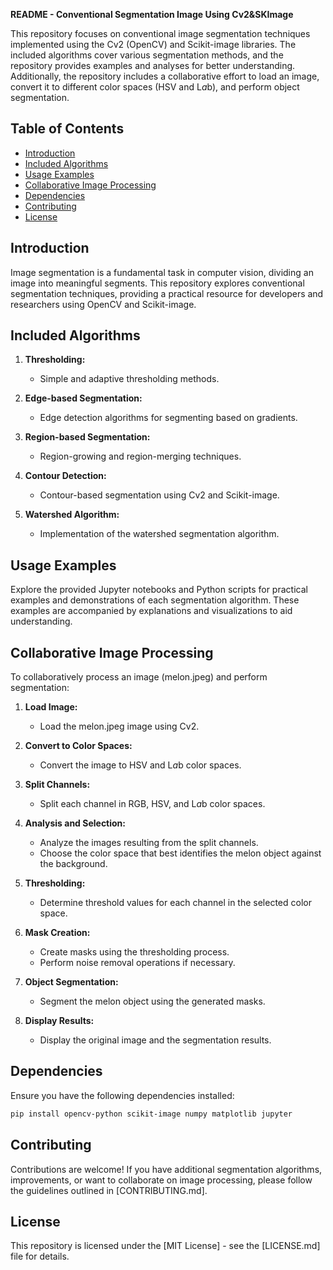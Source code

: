 **README - Conventional Segmentation Image Using Cv2&SKImage**

This repository focuses on conventional image segmentation techniques implemented using the Cv2 (OpenCV) and Scikit-image libraries. The included algorithms cover various segmentation methods, and the repository provides examples and analyses for better understanding. Additionally, the repository includes a collaborative effort to load an image, convert it to different color spaces (HSV and L*a*b), and perform object segmentation.

## Table of Contents

- [Introduction](#introduction)
- [Included Algorithms](#included-algorithms)
- [Usage Examples](#usage-examples)
- [Collaborative Image Processing](#collaborative-image-processing)
- [Dependencies](#dependencies)
- [Contributing](#contributing)
- [License](#license)

## Introduction

Image segmentation is a fundamental task in computer vision, dividing an image into meaningful segments. This repository explores conventional segmentation techniques, providing a practical resource for developers and researchers using OpenCV and Scikit-image.

## Included Algorithms

1. **Thresholding:**
   - Simple and adaptive thresholding methods.

2. **Edge-based Segmentation:**
   - Edge detection algorithms for segmenting based on gradients.

3. **Region-based Segmentation:**
   - Region-growing and region-merging techniques.

4. **Contour Detection:**
   - Contour-based segmentation using Cv2 and Scikit-image.

5. **Watershed Algorithm:**
   - Implementation of the watershed segmentation algorithm.

## Usage Examples

Explore the provided Jupyter notebooks and Python scripts for practical examples and demonstrations of each segmentation algorithm. These examples are accompanied by explanations and visualizations to aid understanding.

## Collaborative Image Processing

To collaboratively process an image (melon.jpeg) and perform segmentation:

1. **Load Image:**
   - Load the melon.jpeg image using Cv2.

2. **Convert to Color Spaces:**
   - Convert the image to HSV and L*a*b color spaces.

3. **Split Channels:**
   - Split each channel in RGB, HSV, and L*a*b color spaces.

4. **Analysis and Selection:**
   - Analyze the images resulting from the split channels.
   - Choose the color space that best identifies the melon object against the background.

5. **Thresholding:**
   - Determine threshold values for each channel in the selected color space.

6. **Mask Creation:**
   - Create masks using the thresholding process.
   - Perform noise removal operations if necessary.

7. **Object Segmentation:**
   - Segment the melon object using the generated masks.

8. **Display Results:**
   - Display the original image and the segmentation results.

## Dependencies

Ensure you have the following dependencies installed:

```bash
pip install opencv-python scikit-image numpy matplotlib jupyter
```

## Contributing

Contributions are welcome! If you have additional segmentation algorithms, improvements, or want to collaborate on image processing, please follow the guidelines outlined in [CONTRIBUTING.md].

## License

This repository is licensed under the [MIT License] - see the [LICENSE.md] file for details.
